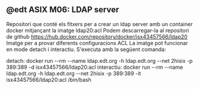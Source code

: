 @edt ASIX M06: LDAP server
--------------------------
Repositori que conté els fitxers per a crear un ldap server amb un container docker mitjançant la imatge ldap20:acl
Podem descarregar-la al repositori de github https://hub.docker.com/repository/docker/isx43457566/ldap20
Imatge per a provar diferents configuracions ACL
La imatge pot funcionar en mode detach i interactiu. S'executa amb la següent comanda:

  detach: docker run --rm --name ldap.edt.org -h ldap.edt.org --net 2hisix -p 389:389 -d isx43457566/ldap20:acl
  interactiu: docker run --rm --name ldap.edt.org -h ldap.edt.org --net 2hisix -p 389:389 -it isx43457566/ldap20:acl /bin/bash

